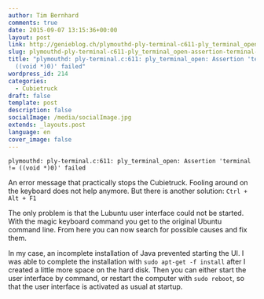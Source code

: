 ```yaml
---
author: Tim Bernhard
comments: true
date: 2015-09-07 13:15:36+00:00
layout: post
link: http://genieblog.ch/plymouthd-ply-terminal-c611-ply_terminal_open-assertion-terminal-void-0-failed/
slug: plymouthd-ply-terminal-c611-ply_terminal_open-assertion-terminal-void-0-failed
title: "plymouthd: ply-terminal.c:611: ply_terminal_open: Assertion 'terminal !=
  ((void *)0)' failed"
wordpress_id: 214
categories:
  - Cubietruck
draft: false
template: post
description: false
socialImage: /media/socialImage.jpg
extends: _layouts.post
language: en
cover_image: false
---
```



    
    plymouthd: ply-terminal.c:611: ply_terminal_open: Assertion 'terminal != ((void *)0)' failed



An error message that practically stops the Cubietruck. Fooling around on the keyboard does not help anymore. But there is another solution: ` Ctrl + Alt + F1 `

The only problem is that the Lubuntu user interface could not be started. With the magic keyboard command you get to the original Ubuntu command line. From here you can now search for possible causes and fix them.

In my case, an incomplete installation of Java prevented starting the UI. I was able to complete the installation with ` sudo apt-get -f install ` after I created a little more space on the hard disk. Then you can either start the user interface by command, or restart the computer with ` sudo reboot `, so that the user interface is activated as usual at startup.
